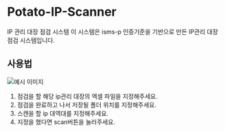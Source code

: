 # Potato-IP-Scanner
IP 관리 대장 점검 시스템
이 시스템은 isms-p 인증기준을 기반으로 만든 IP관리 대장 점검 시스템입니다.
<h2>사용법</h2>
<img alt="예시 이미지" src="https://github.com/Phqasue/Potato-IP-Scanner/assets/78483140/679e0593-007f-4afd-9c41-60ff46760829">
<br>
<ol>
  <li>점검을 할 해당 ip관리 대장의 엑셀 파일을 지정해주세요.</li>
  <li>점검을 완료하고 나서 저장될 폴더 위치를 지정해주세요.</li>
  <li>스캔을 할 ip 대역대를 지정해주세요.</li>
  <li>지정을 했다면 scan버튼을 눌러주세요.</li>
</ol>
